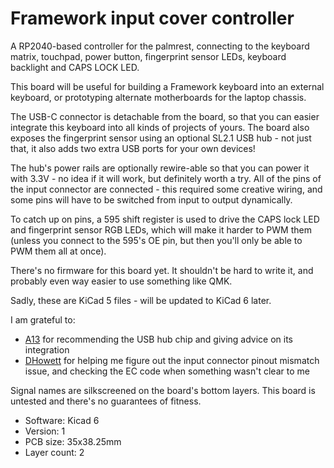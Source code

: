 # Framework input cover controller

A RP2040-based controller for the palmrest, connecting to the keyboard matrix,
touchpad, power button, fingerprint sensor LEDs, keyboard backlight and CAPS LOCK LED.

This board will be useful for building a Framework keyboard into an external keyboard,
or prototyping alternate motherboards for the laptop chassis.

The USB-C connector is detachable from the board, so that you can easier integrate
this keyboard into all kinds of projects of yours.
The board also exposes the fingerprint sensor using an optional SL2.1 USB hub - 
not just that, it also adds two extra USB ports for your own devices!

The hub's power rails are optionally rewire-able so that you can power it with 3.3V - 
no idea if it will work, but definitely worth a try.
All of the pins of the input connector are connected - this required some creative
wiring, and some pins will have to be switched from input to output dynamically.

To catch up on pins, a 595 shift register is used to drive the CAPS lock LED
and fingerprint sensor RGB LEDs, which will make it harder to PWM them
(unless you connect to the 595's OE pin, but then you'll only be able to PWM
them all at once).

There's no firmware for this board yet. It shouldn't be hard to write it,
and probably even way easier to use something like QMK.

Sadly, these are KiCad 5 files - will be updated to KiCad 6 later.

I am grateful to:
- [A13](https://twitter.com/sad_electronics) for recommending the USB hub chip and
giving advice on its integration
- [DHowett](https://www.howett.net/) for helping me figure out the input connector
pinout mismatch issue, and checking the EC code when something wasn't clear to me

Signal names are silkscreened on the board's bottom layers.
This board is untested and there's no guarantees of fitness.

- Software: Kicad 6
- Version: 1
- PCB size: 35x38.25mm
- Layer count: 2
